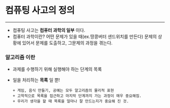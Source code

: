 # 컴퓨팅 사고의 정의
---
+ 컴퓨팅 사고는 __컴퓨터 과학의 일부__ 이다.
+ 컴퓨터 과학이란? 어떤 문제가 있을 때(ex.땅콩버터 샌드위치를 만든다) 문제의 상황에 있어서 문제를 도출하고, 그문제의 과정을 겪는다.
###  알고리즘 이란
   + 과제를 수행하기 위해 실행해야 하는 단계의 목록
   + 일을 처리하는 __목록__ 일 뿐!
         
         + 게임, 음식 만들기, 공예는 모두 알고리즘의 물리적 표현  
         + 고학적으로 목록을 접근하고 마지막 단계까지 가는 과정이 매우 중요해짐. 
         + 우리가 생각을 할 때 목록을 얼마나 잘 만드는지가 중요해 진 것.
 
